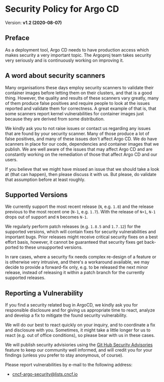 # Security Policy for Argo CD

Version: **v1.2 (2020-08-07)**

## Preface

As a deployment tool, Argo CD needs to have production access which makes
security a very important topic. The Argoproj team takes security very
seriously and is continuously working on improving it. 

## A word about security scanners

Many organisations these days employ security scanners to validate their
container images before letting them on their clusters, and that is a good
thing. However, the quality and results of these scanners vary greatly,
many of them produce false positives and require people to look at the
issues reported and validate them for correctness. A great example of that
is, that some scanners report kernel vulnerabilities for container images
just because they are derived from some distribution.

We kindly ask you to not raise issues or contact us regarding any issues
that are found by your security scanner. Many of those produce a lot of false
positives, and many of these issues don't affect Argo CD. We do have scanners
in place for our code, dependencies and container images that we publish. We
are well aware of the issues that may affect Argo CD and are constantly
working on the remediation of those that affect Argo CD and our users.

If you believe that we might have missed an issue that we should take a look
at (that can happen), then please discuss it with us. But please, do validate
that assumption before at least roughly.

## Supported Versions

We currently support the most recent release (`N`, e.g. `1.8`) and the release
previous to the most recent one (`N-1`, e.g. `1.7`). With the release of
`N+1`, `N-1` drops out of support and `N` becomes `N-1`.

We regularly perform patch releases (e.g. `1.8.5` and `1.7.12`) for the
supported versions, which will contain fixes for security vulnerabilities and
important bugs. Prior releases might receive critical security fixes on a best
effort basis, however, it cannot be guaranteed that security fixes get
back-ported to these unsupported versions.

In rare cases, where a security fix needs complex re-design of a feature or is
otherwise very intrusive, and there's a workaround available, we may decide to
provide a forward-fix only, e.g. to be released the next minor release, instead
of releasing it within a patch branch for the currently supported releases.

## Reporting a Vulnerability

If you find a security related bug in ArgoCD, we kindly ask you for responsible
disclosure and for giving us appropriate time to react, analyze and develop a
fix to mitigate the found security vulnerability.

We will do our best to react quickly on your inquiry, and to coordinate a fix
and disclosure with you. Sometimes, it might take a little longer for us to
react (e.g. out of office conditions), so please bear with us in these cases.

We will publish security advisiories using the
[Git Hub Security Advisories](https://github.com/jannfis/argo-cd/security/advisories)
feature to keep our community well informed, and will credit you for your
findings (unless you prefer to stay anonymous, of course).

Please report vulnerabilities by e-mail to the following address: 

* cncf-argo-security@lists.cncf.io
